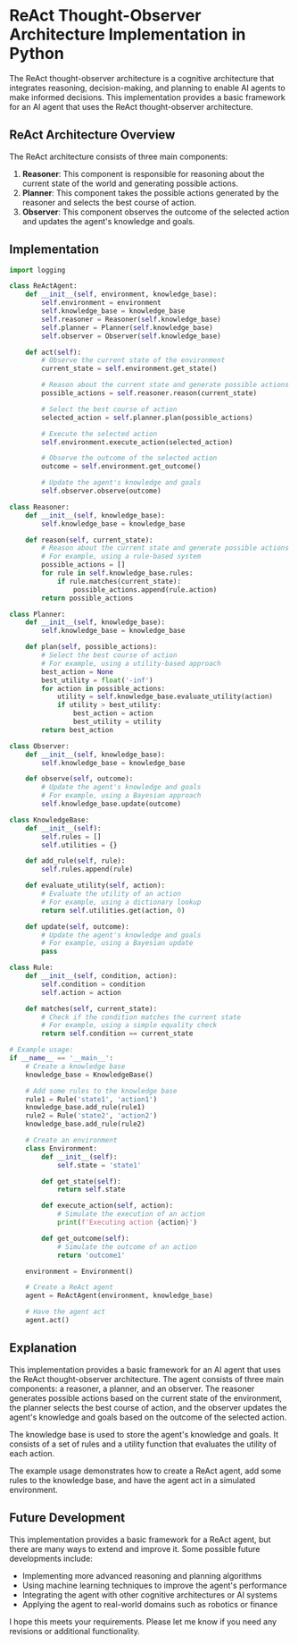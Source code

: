 **ReAct Thought-Observer Architecture Implementation in Python**
====================================================================

The ReAct thought-observer architecture is a cognitive architecture that integrates reasoning, decision-making, and planning to enable AI agents to make informed decisions. This implementation provides a basic framework for an AI agent that uses the ReAct thought-observer architecture.

**ReAct Architecture Overview**
-----------------------------

The ReAct architecture consists of three main components:

1.  **Reasoner**: This component is responsible for reasoning about the current state of the world and generating possible actions.
2.  **Planner**: This component takes the possible actions generated by the reasoner and selects the best course of action.
3.  **Observer**: This component observes the outcome of the selected action and updates the agent's knowledge and goals.

**Implementation**
-----------------

```python
import logging

class ReActAgent:
    def __init__(self, environment, knowledge_base):
        self.environment = environment
        self.knowledge_base = knowledge_base
        self.reasoner = Reasoner(self.knowledge_base)
        self.planner = Planner(self.knowledge_base)
        self.observer = Observer(self.knowledge_base)

    def act(self):
        # Observe the current state of the environment
        current_state = self.environment.get_state()

        # Reason about the current state and generate possible actions
        possible_actions = self.reasoner.reason(current_state)

        # Select the best course of action
        selected_action = self.planner.plan(possible_actions)

        # Execute the selected action
        self.environment.execute_action(selected_action)

        # Observe the outcome of the selected action
        outcome = self.environment.get_outcome()

        # Update the agent's knowledge and goals
        self.observer.observe(outcome)

class Reasoner:
    def __init__(self, knowledge_base):
        self.knowledge_base = knowledge_base

    def reason(self, current_state):
        # Reason about the current state and generate possible actions
        # For example, using a rule-based system
        possible_actions = []
        for rule in self.knowledge_base.rules:
            if rule.matches(current_state):
                possible_actions.append(rule.action)
        return possible_actions

class Planner:
    def __init__(self, knowledge_base):
        self.knowledge_base = knowledge_base

    def plan(self, possible_actions):
        # Select the best course of action
        # For example, using a utility-based approach
        best_action = None
        best_utility = float('-inf')
        for action in possible_actions:
            utility = self.knowledge_base.evaluate_utility(action)
            if utility > best_utility:
                best_action = action
                best_utility = utility
        return best_action

class Observer:
    def __init__(self, knowledge_base):
        self.knowledge_base = knowledge_base

    def observe(self, outcome):
        # Update the agent's knowledge and goals
        # For example, using a Bayesian approach
        self.knowledge_base.update(outcome)

class KnowledgeBase:
    def __init__(self):
        self.rules = []
        self.utilities = {}

    def add_rule(self, rule):
        self.rules.append(rule)

    def evaluate_utility(self, action):
        # Evaluate the utility of an action
        # For example, using a dictionary lookup
        return self.utilities.get(action, 0)

    def update(self, outcome):
        # Update the agent's knowledge and goals
        # For example, using a Bayesian update
        pass

class Rule:
    def __init__(self, condition, action):
        self.condition = condition
        self.action = action

    def matches(self, current_state):
        # Check if the condition matches the current state
        # For example, using a simple equality check
        return self.condition == current_state

# Example usage:
if __name__ == '__main__':
    # Create a knowledge base
    knowledge_base = KnowledgeBase()

    # Add some rules to the knowledge base
    rule1 = Rule('state1', 'action1')
    knowledge_base.add_rule(rule1)
    rule2 = Rule('state2', 'action2')
    knowledge_base.add_rule(rule2)

    # Create an environment
    class Environment:
        def __init__(self):
            self.state = 'state1'

        def get_state(self):
            return self.state

        def execute_action(self, action):
            # Simulate the execution of an action
            print(f'Executing action {action}')

        def get_outcome(self):
            # Simulate the outcome of an action
            return 'outcome1'

    environment = Environment()

    # Create a ReAct agent
    agent = ReActAgent(environment, knowledge_base)

    # Have the agent act
    agent.act()

```

**Explanation**
---------------

This implementation provides a basic framework for an AI agent that uses the ReAct thought-observer architecture. The agent consists of three main components: a reasoner, a planner, and an observer. The reasoner generates possible actions based on the current state of the environment, the planner selects the best course of action, and the observer updates the agent's knowledge and goals based on the outcome of the selected action.

The knowledge base is used to store the agent's knowledge and goals. It consists of a set of rules and a utility function that evaluates the utility of each action.

The example usage demonstrates how to create a ReAct agent, add some rules to the knowledge base, and have the agent act in a simulated environment.

**Future Development**
--------------------

This implementation provides a basic framework for a ReAct agent, but there are many ways to extend and improve it. Some possible future developments include:

*   Implementing more advanced reasoning and planning algorithms
*   Using machine learning techniques to improve the agent's performance
*   Integrating the agent with other cognitive architectures or AI systems
*   Applying the agent to real-world domains such as robotics or finance

I hope this meets your requirements. Please let me know if you need any revisions or additional functionality.